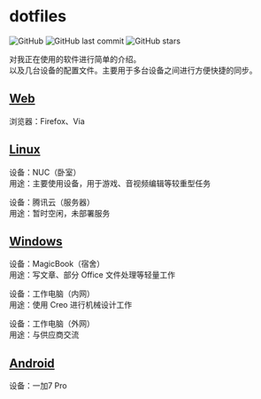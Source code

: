 # dotfiles

![GitHub](https://img.shields.io/github/license/breathiness/dotfiles?style=flat-square&color=blue) ![GitHub last commit](https://img.shields.io/github/last-commit/breathiness/dotfiles?color=blue&style=flat-square) ![GitHub stars](https://img.shields.io/github/stars/breathiness/dotfiles?style=flat-square)

对我正在使用的软件进行简单的介绍。  
以及几台设备的配置文件。主要用于多台设备之间进行方便快捷的同步。  

## [Web](https://github.com/breathiness/dotfiles/tree/master/Web)

浏览器：Firefox、Via

## [Linux](https://github.com/breathiness/dotfiles/tree/master/Linux)  

设备：NUC（卧室）  
用途：主要使用设备，用于游戏、音视频编辑等较重型任务  

设备：腾讯云（服务器）  
用途：暂时空闲，未部署服务  

## [Windows](https://github.com/breathiness/dotfiles/tree/master/Windows)  

设备：MagicBook（宿舍）  
用途：写文章、部分 Office 文件处理等轻量工作  

设备：工作电脑（内网）  
用途：使用 Creo 进行机械设计工作  

设备：工作电脑（外网）  
用途：与供应商交流  

## [Android](https://github.com/breathiness/dotfiles/tree/master/Android)  

设备：一加7 Pro
